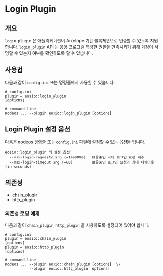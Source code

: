# Login Plugin

## 개요

`login_plugin` 은 애플리케이션이 Antelope 기반 블록체인으로 인증할 수 있도록 지원합니다. `login_plugin` API 는 응용 프로그램 특정한 권한을 만족시키기 위해 계정이 서명할 수 있는지 여부를 확인하도록 할 수 있습니다.

## 사용법

다음과 같이 `config.ini`  또는 명령줄에서 사용할 수 있습니다.&#x20;

```
# config.ini
plugin = eosio::login_plugin
[options]

# command-line
nodeos ... --plugin eosio::login_plugin [options]
```

## Login Plugin 설정 옵션

다음은 nodeos 명령줄 또는 `config.ini` 파일에 설정할 수 있는 옵션들 입니다.

```
eosio::login_plugin 의 설정 옵션:
  --max-login-requests arg (=1000000)   보류중인 최대 로그인 요청 개수
  --max-login-timeout arg (=60)         보류중인 로그인 요청의 최대 타임아웃 (in seconds)
```

## 의존성

* chain\_plugin
* http\_plugin

### 의존성 로딩 예제

다음과 같이 `chain_plugin`, `http_plugin` 을 사용하도록 설정되어 있어야 합니다.

```
# config.ini
plugin = eosio::chain_plugin
[options]
plugin = eosio::http_plugin 
[options]

# command-line
nodeos ... --plugin eosio::chain_plugin [options]  \\
           --plugin eosio::http_plugin [options]
```
